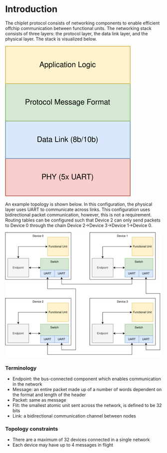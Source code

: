 # Introduction

The chiplet protocol consists of networking components to enable efficient
offchip communication between functional units. The networking stack consists
of three layers: the protocol layer, the data link layer, and the physical
layer. The stack is visualized below.

![Network Stack](images/network_stack.svg)

An example topology is shown below. In this configuration, the physical layer
uses UART to communicate across links. This configuration uses bidirectional
packet communication, however, this is not a requirement. Routing tables can be
configured such that Device 2 can only send packets to Device 0 through the
chain Device 2->Device 3->Device 1->Device 0.

![Example Topology](images/topology.svg)

### Terminology

- Endpoint: the bus-connected component which enables communication in the network
- Message: an entire packet made up of a number of words dependent on the format and length of the header
- Packet: same as message
- Flit: the smallest atomic unit sent across the network, is defined to be 32 bits
- Link: a bidirectional communication channel between nodes

### Topology constraints

- There are a maximum of 32 devices connected in a single network
- Each device may have up to 4 messages in flight
